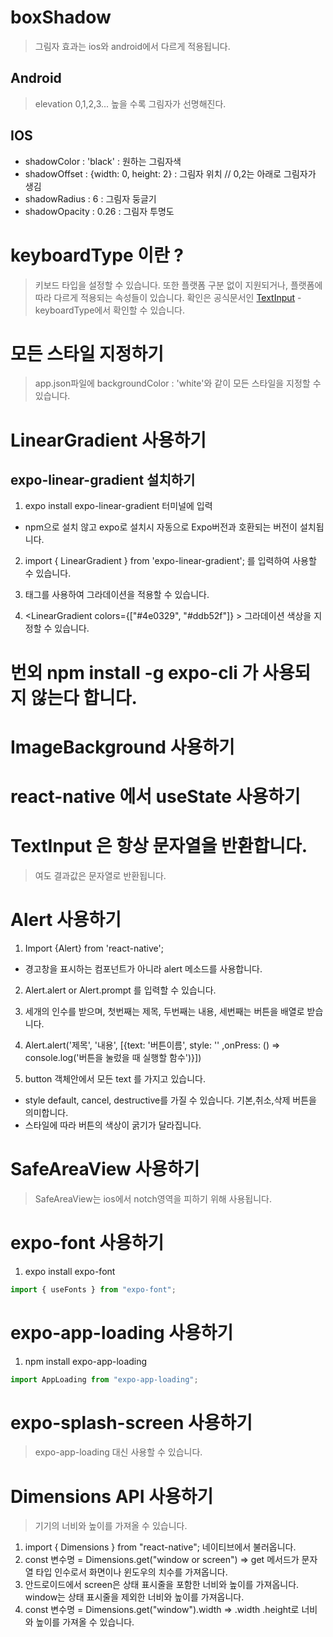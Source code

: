 # boxShadow

> 그림자 효과는 ios와 android에서 다르게 적용됩니다.

## Android

> elevation 0,1,2,3... 높을 수록 그림자가 선명해진다.

## IOS

- shadowColor : 'black' : 원하는 그림자색
- shadowOffset : {width: 0, height: 2} : 그림자 위치 // 0,2는 아래로 그림자가 생김
- shadowRadius : 6 : 그림자 둥글기
- shadowOpacity : 0.26 : 그림자 투명도

# keyboardType 이란 ?

> 키보드 타입을 설정할 수 있습니다. 또한 플랫폼 구분 없이 지원되거나, 플랫폼에 따라 다르게 적용되는 속성들이 있습니다. 확인은 공식문서인 [TextInput](https://reactnative.dev/docs/textinput) - keyboardType에서 확인할 수 있습니다.

# 모든 스타일 지정하기

> app.json파일에 backgroundColor : 'white'와 같이 모든 스타일을 지정할 수 있습니다.

# LinearGradient 사용하기

## expo-linear-gradient 설치하기

1. expo install expo-linear-gradient 터미널에 입력

- npm으로 설치 않고 expo로 설치시 자동으로 Expo버전과 호환되는 버전이 설치됩니다.

2.  import { LinearGradient } from 'expo-linear-gradient'; 를 입력하여 사용할 수 있습니다.

3.  <LinearGradient> 태그를 사용하여 그라데이션을 적용할 수 있습니다.

4.  <LinearGradient colors={["#4e0329", "#ddb52f"]} > 그라데이션 색상을 지정할 수 있습니다.

# 번외 npm install -g expo-cli 가 사용되지 않는다 합니다.

# ImageBackground 사용하기

# react-native 에서 useState 사용하기

>

# TextInput 은 항상 문자열을 반환합니다.

> <TextInput keyboardType="number-pad"> 여도 결과값은 문자열로 반환됩니다.

# Alert 사용하기

1. Import {Alert} from 'react-native';

- 경고창을 표시하는 컴포넌트가 아니라 alert 메소드를 사용합니다.

2. Alert.alert or Alert.prompt 를 입력할 수 있습니다.

3. 세개의 인수를 받으며, 첫번째는 제목, 두번째는 내용, 세번째는 버튼을 배열로 받습니다.

4. Alert.alert('제목', '내용', [{text: '버튼이름', style: '' ,onPress: () => console.log('버튼을 눌렀을 때 실행할 함수')}])

5. button 객체안에서 모든 text 를 가지고 있습니다.

- style default, cancel, destructive를 가질 수 있습니다. 기본,취소,삭제 버튼을 의미합니다.
- 스타일에 따라 버튼의 색상이 굵기가 달라집니다.

# SafeAreaView 사용하기

> SafeAreaView는 ios에서 notch영역을 피하기 위해 사용됩니다.

# expo-font 사용하기

1. expo install expo-font

```jsx
import { useFonts } from "expo-font";
```

# expo-app-loading 사용하기

1. npm install expo-app-loading

```jsx
import AppLoading from "expo-app-loading";
```

# expo-splash-screen 사용하기

> expo-app-loading 대신 사용할 수 있습니다.

# Dimensions API 사용하기

> 기기의 너비와 높이를 가져올 수 있습니다.

1. import { Dimensions } from "react-native"; 네이티브에서 불러옵니다.
2. const 변수명 = Dimensions.get("window or screen") => get 메서드가 문자열 타입 인수로서 화면이나 윈도우의 치수를 가져옵니다.
3. 안드로이드에서 screen은 상태 표시줄을 포함한 너비와 높이를 가져옵니다. window는 상태 표시줄을 제외한 너비와 높이를 가져옵니다.
4. const 변수명 = Dimensions.get("window").width => .width .height로 너비와 높이를 가져올 수 있습니다.

